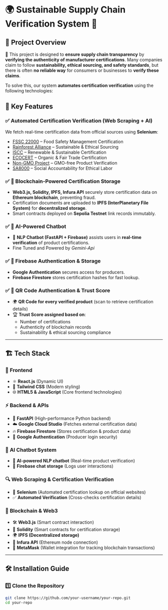 # 🌍 Sustainable Supply Chain Verification System 🚀

## 📌 Project Overview  
🔎 This project is designed to **ensure supply chain transparency** by **verifying the authenticity of manufacturer certifications**. Many companies claim to follow **sustainability, ethical sourcing, and safety standards**, but there is often **no reliable way** for consumers or businesses to **verify these claims**.

To solve this, our system **automates certification verification** using the following technologies:

## 🔗 Key Features  

### ✅ **Automated Certification Verification (Web Scraping + AI)**  
We fetch real-time certification data from official sources using **Selenium**:
- [FSSC 22000](https://www.fssc22000.com) – Food Safety Management Certification
- [Rainforest Alliance](https://www.rainforest-alliance.org) – Sustainable & Ethical Sourcing
- [ISCC](https://www.iscc-system.org) – Renewable & Sustainable Certification
- [ECOCERT](https://www.ecocert.com) – Organic & Fair Trade Certification
- [Non-GMO Project](https://www.nongmoproject.org) – GMO-free Product Verification
- [SA8000](https://www.sa-intl.org/programs/sa8000) – Social Accountability for Ethical Labor

### ✅ **🔗 Blockchain-Powered Certification Storage**  
- **Web3.js, Solidity, IPFS, Infura API** securely store certification data on **Ethereum blockchain**, preventing fraud.
- Certification documents are uploaded to **IPFS (InterPlanetary File System)** for **decentralized storage**.
- Smart contracts deployed on **Sepolia Testnet** link records immutably.

### ✅ **🤖 AI-Powered Chatbot**  
- 💬 **NLP Chatbot (FastAPI + Firebase)** assists users in **real-time verification** of product certifications.
- Fine Tuned and Powered by *Gemini-Api*

### ✅ **🔐 Firebase Authentication & Storage**  
- **Google Authentication** secures access for producers.
- **Firebase Firestore** stores certification hashes for fast lookup.

### ✅ **📜 QR Code Authentication & Trust Score**  
- 🌍 **QR Code for every verified product** (scan to retrieve certification details)
- 🏆 **Trust Score assigned based on**:
  - Number of certifications 
  - Authenticity of blockchain records
  - Sustainability & ethical sourcing compliance

---

## 🏗️ Tech Stack  

### 🎨 **Frontend**  
- ⚛️ **React.js** (Dynamic UI)
- 🎨 **Tailwind CSS** (Modern styling)
- 🌐 **HTML5 & JavaScript** (Core frontend technologies)

### ⚡ **Backend & APIs**  
- 🚀 **FastAPI** (High-performance Python backend)
- ☁️ **Google Cloud Studio** (Fetches external certification data)
- 🔥 **Firebase Firestore** (Stores certification & product data)
- 🔑 **Google Authentication** (Producer login security)

### 🤖 **AI Chatbot System**  
- 💬 **AI-powered NLP chatbot** (Real-time product verification)
- 📄 **Firebase chat storage** (Logs user interactions)

### 🔍 **Web Scraping & Certification Verification**  
- 🤖 **Selenium** (Automated certification lookup on official websites)
- ✅ **Automated Verification** (Cross-checks certification details)

### 🔗 **Blockchain & Web3**  
- 🛠️ **Web3.js** (Smart contract interaction)
- 🏦 **Solidity** (Smart contracts for certification storage)
- 🌍 **IPFS (Decentralized storage)**
- 📡 **Infura API** (Ethereum node connection)
- 🦊 **MetaMask** (Wallet integration for tracking blockchain transactions)

---

## 🛠️ Installation Guide  

### 1️⃣ Clone the Repository  
```sh
git clone https://github.com/your-username/your-repo.git
cd your-repo
